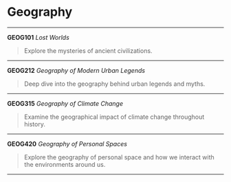 # Geography

---
**GEOG101** _Lost Worlds_
> Explore the mysteries of ancient civilizations.  
---
**GEOG212** _Geography of Modern Urban Legends_
> Deep dive into the geography behind urban legends and myths.
---
**GEOG315** _Geography of Climate Change_
> Examine the geographical impact of climate change throughout history.  
---
**GEOG420** _Geography of Personal Spaces_
> Explore the geography of personal space and how we interact with the environments around us. 
---


